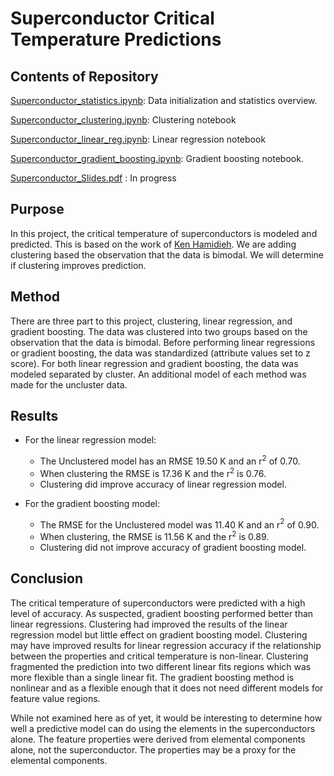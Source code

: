 #  Superconductor Critical Temperature Predictions
 
 
 
## Contents of Repository 
 

[Superconductor_statistics.ipynb](https://github.com/fullmetalchem15t/superconductors/blob/master/Superconductor_statistics.ipynb):
Data initialization and statistics overview.
 
[Superconductor_clustering.ipynb](https://github.com/fullmetalchem15t/superconductors/blob/master/Superconductor_clustering.ipynb):
 Clustering notebook

[Superconductor_linear_reg.ipynb](https://github.com/fullmetalchem15t/superconductors/blob/master/Superconductor_linear_reg.ipynb):
 Linear regression notebook

[Superconductor_gradient_boosting.ipynb](https://github.com/fullmetalchem15t/superconductors/blob/master/Superconductor_gradient_boosting.ipynb): Gradient boosting notebook.

[Superconductor_Slides.pdf](https://github.com/fullmetalchem15t/superconductors/blob/master/Superconductor_Slides.pdf) : In progress
 
## Purpose
 
In this project, the critical temperature of superconductors is modeled and predicted. This is based on the work of 
[Ken Hamidieh](https://arxiv.org/abs/1803.1026). We are adding clustering based the observation that the data is bimodal. We will determine if clustering improves prediction.
 
## Method
 
There are three part to this project, clustering, linear regression, and gradient boosting. The data was clustered into two groups based on the observation that the data is bimodal. Before performing linear regressions or gradient boosting, the data was standardized (attribute values set to z score). For both linear regression and gradient boosting, the data was modeled separated by cluster. An additional model of each method was made for the uncluster data.
## Results

* For the linear regression model:
  - The Unclustered model has an RMSE 19.50 K and an r$^2$ of 0.70.
  - When clustering the RMSE is 17.36 K and the r$^2$ is 0.76.
  - Clustering did improve accuracy of linear regression model.
 
* For the gradient boosting model:
  - The RMSE for the Unclustered model was 11.40 K and an r$^2$ of 0.90. 
  - When clustering, the RMSE is 11.56 K and the r$^2$ is 0.89.  
  - Clustering did not improve accuracy of gradient boosting model.

## Conclusion

The critical temperature of superconductors were predicted with a high level of accuracy. As suspected, gradient boosting performed better than linear regressions. Clustering had improved the results of the linear regression model but little effect on gradient boosting model. Clustering may have improved results for linear regression accuracy if the relationship between the properties and critical temperature is non-linear. Clustering fragmented the prediction into two different linear fits regions which was more flexible than a single linear fit. The gradient boosting method is nonlinear and as a flexible enough that it does not need different models for feature value regions.

 
While not examined here as of yet, it would be interesting to determine how well a predictive model can do using the elements in the superconductors alone. The feature properties were derived from elemental components alone, not the superconductor. The properties may be a proxy for the elemental components.


